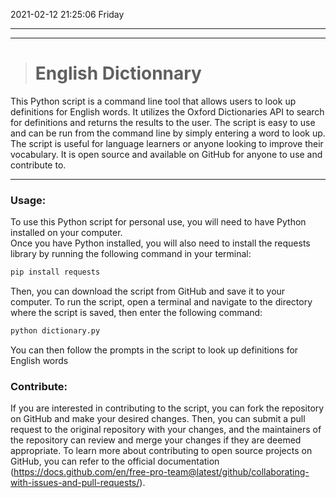 2021-02-12 21:25:06 Friday

------------


------------
># English Dictionnary

This Python script is a command line tool that allows users to look up definitions for English words. It utilizes the Oxford Dictionaries API to search for definitions and returns the results to the user. The script is easy to use and can be run from the command line by simply entering a word to look up. The script is useful for language learners or anyone looking to improve their vocabulary. It is open source and available on GitHub for anyone to use and contribute to.

------------


### Usage:
To use this Python script for personal use, you will need to have Python installed on your computer.  
Once you have Python installed, you will also need to install the requests library by running the following command in your terminal:

```python
pip install requests
```
Then, you can download the script from GitHub and save it to your computer. To run the script, open a terminal and navigate to the directory where the script is saved, then enter the following command:

```python
python dictionary.py
```
You can then follow the prompts in the script to look up definitions for English words

### Contribute:
If you are interested in contributing to the script, you can fork the repository on GitHub and make your desired changes. Then, you can submit a pull request to the original repository with your changes, and the maintainers of the repository can review and merge your changes if they are deemed appropriate. To learn more about contributing to open source projects on GitHub, you can refer to the official documentation (https://docs.github.com/en/free-pro-team@latest/github/collaborating-with-issues-and-pull-requests/).
